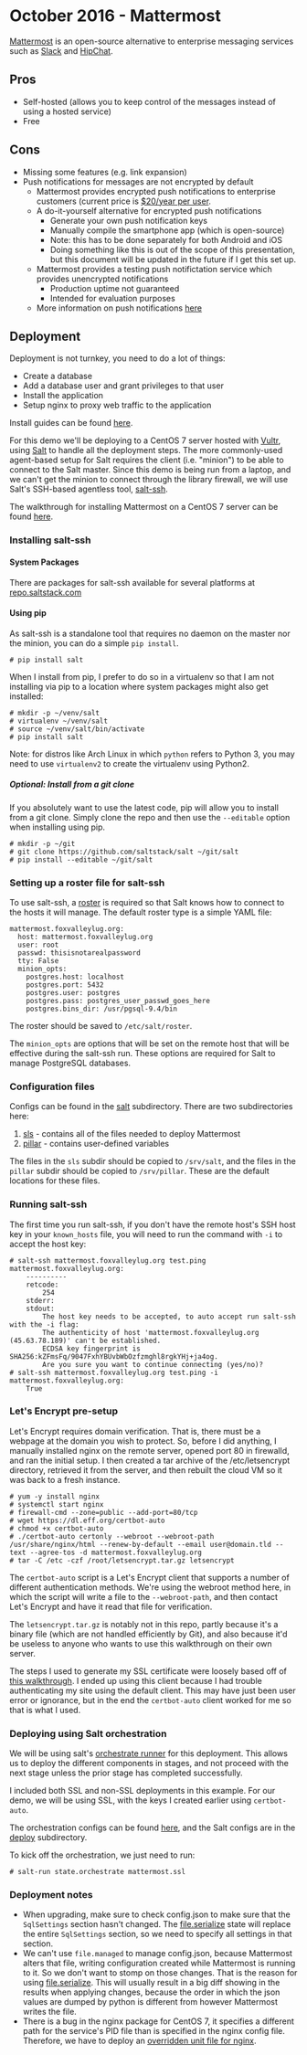 # October 2016 - Mattermost

[Mattermost](https://www.mattermost.org/) is an open-source alternative to enterprise messaging services such as [Slack](https://slack.com) and [HipChat](http://www.hipchat.com/).


## Pros

- Self-hosted (allows you to keep control of the messages instead of using a hosted service)
- Free

## Cons

- Missing some features (e.g. link expansion)
- Push notifications for messages are not encrypted by default
  - Mattermost provides encrypted push notifications to enterprise customers (current price is [$20/year per user](https://about.mattermost.com/pricing/).
  - A do-it-yourself alternative for encrypted push notifications
    - Generate your own push notification keys
    - Manually compile the smartphone app (which is open-source)
    - Note: this has to be done separately for both Android and iOS
    - Doing something like this is out of the scope of this presentation, but this document will be updated in the future if I get this set up.
  - Mattermost provides a testing push notifictation service which provides unencrypted notifications
    - Production uptime not guaranteed
    - Intended for evaluation purposes
  - More information on push notifications [here](https://docs.mattermost.com/deployment/push.html)


## Deployment

Deployment is not turnkey, you need to do a lot of things:

- Create a database
- Add a database user and grant privileges to that user
- Install the application
- Setup nginx to proxy web traffic to the application

Install guides can be found [here](https://www.mattermost.org/installation/).

For this demo we'll be deploying to a CentOS 7 server hosted with [Vultr](https://vultr.com/), using [Salt](https://saltstack.com/community/) to handle all the deployment steps. The more commonly-used agent-based setup for Salt requires the client (i.e. "minion") to be able to connect to the Salt master. Since this demo is being run from a laptop, and we can't get the minion to connect through the library firewall, we will use Salt's SSH-based agentless tool, [salt-ssh](https://docs.saltstack.com/en/latest/topics/ssh/).

The walkthrough for installing Mattermost on a CentOS 7 server can be found [here](https://docs.mattermost.com/install/prod-rhel-7.html).

### Installing salt-ssh

#### System Packages

There are packages for salt-ssh available for several platforms at [repo.saltstack.com](https://repo.saltstack.com)

#### Using pip

As salt-ssh is a standalone tool that requires no daemon on the master nor the minion, you can do a simple ``pip install``.

```
# pip install salt
```

When I install from pip, I prefer to do so in a virtualenv so that I am not installing via pip to a location where system packages might also get installed:

```
# mkdir -p ~/venv/salt
# virtualenv ~/venv/salt
# source ~/venv/salt/bin/activate
# pip install salt
```

Note: for distros like Arch Linux in which ``python`` refers to Python 3, you may need to use ``virtualenv2`` to create the virtualenv using Python2.

##### Optional: Install from a git clone

If you absolutely want to use the latest code, pip will allow you to install from a git clone. Simply clone the repo and then use the ``--editable`` option when installing using pip.

```
# mkdir -p ~/git
# git clone https://github.com/saltstack/salt ~/git/salt
# pip install --editable ~/git/salt
```

### Setting up a roster file for salt-ssh

To use salt-ssh, a [roster](https://docs.saltstack.com/en/latest/topics/ssh/roster.html) is required so that Salt knows how to connect to the hosts it will manage. The default roster type is a simple YAML file:

```
mattermost.foxvalleylug.org:
  host: mattermost.foxvalleylug.org
  user: root
  passwd: thisisnotarealpassword
  tty: False
  minion_opts:
    postgres.host: localhost
    postgres.port: 5432
    postgres.user: postgres
    postgres.pass: postgres_user_passwd_goes_here
    postgres.bins_dir: /usr/pgsql-9.4/bin
```

The roster should be saved to ``/etc/salt/roster``.

The ``minion_opts`` are options that will be set on the remote host that will be effective during the salt-ssh run. These options are required for Salt to manage PostgreSQL databases.

### Configuration files

Configs can be found in the [salt](https://github.com/foxvalleylug/meetings/tree/master/2016/10/salt) subdirectory. There are two subdirectories here:

1. [sls](https://github.com/foxvalleylug/meetings/tree/master/2016/10/salt/sls) - contains all of the files needed to deploy Mattermost
2. [pillar](https://github.com/foxvalleylug/meetings/tree/master/2016/10/salt/pillar) - contains user-defined variables

The files in the ``sls`` subdir should be copied to ``/srv/salt``, and the files in the ``pillar`` subdir should be copied to ``/srv/pillar``. These are the default locations for these files.

### Running salt-ssh

The first time you run salt-ssh, if you don't have the remote host's SSH host
key in your ``known_hosts`` file, you will need to run the command with ``-i``
to accept the host key:

```
# salt-ssh mattermost.foxvalleylug.org test.ping
mattermost.foxvalleylug.org:
    ----------
    retcode:
        254
    stderr:
    stdout:
        The host key needs to be accepted, to auto accept run salt-ssh with the -i flag:
        The authenticity of host 'mattermost.foxvalleylug.org (45.63.78.189)' can't be established.
        ECDSA key fingerprint is SHA256:kZFmsFq/9047FxhYBUvbWbOzfzmghl8rgkYHj+ja4og.
        Are you sure you want to continue connecting (yes/no)?
# salt-ssh mattermost.foxvalleylug.org test.ping -i
mattermost.foxvalleylug.org:
    True
```

### Let's Encrypt pre-setup

Let's Encrypt requires domain verification. That is, there must be a webpage at the domain you wish to protect. So, before I did anything, I manually installed nginx on the remote server, opened port 80 in firewalld, and ran the initial setup. I then created a tar archive of the /etc/letsencrypt directory, retrieved it from the server, and then rebuilt the cloud VM so it was back to a fresh instance.

```
# yum -y install nginx
# systemctl start nginx
# firewall-cmd --zone=public --add-port=80/tcp
# wget https://dl.eff.org/certbot-auto
# chmod +x certbot-auto
# ./certbot-auto certonly --webroot --webroot-path /usr/share/nginx/html --renew-by-default --email user@domain.tld --text --agree-tos -d mattermost.foxvalleylug.org
# tar -C /etc -czf /root/letsencrypt.tar.gz letsencrypt
```

The ``certbot-auto`` script is a Let's Encrypt client that supports a number of different authentication methods. We're using the webroot method here, in which the script will write a file to the ``--webroot-path``, and then contact Let's Encrypt and have it read that file for verification.

The ``letsencrypt.tar.gz`` is notably not in this repo, partly because it's a binary file (which are not handled efficiently by Git), and also because it'd be useless to anyone who wants to use this walkthrough on their own server.

The steps I used to generate my SSL certificate were loosely based off of [this walkthrough](https://community.letsencrypt.org/t/how-to-get-a-lets-encrypt-certificate-while-using-cloudflare/6338). I ended up using this client because I had trouble authenticating my site using the default client. This may have just been user error or ignorance, but in the end the ``certbot-auto`` client worked for me so that is what I used.

### Deploying using Salt orchestration

We will be using salt's [orchestrate runner](https://docs.saltstack.com/en/latest/topics/orchestrate/orchestrate_runner.html) for this deployment. This allows us to deploy the different components in stages, and not proceed with the next stage unless the prior stage has completed successfully.

I included both SSL and non-SSL deployments in this example. For our demo, we will be using SSL, with the keys I created earlier using ``certbot-auto``.

The orchestration configs can be found [here](https://github.com/foxvalleylug/meetings/tree/master/2016/10/salt/sls/mattermost/ssl.sls), and the Salt configs are in the [deploy](https://github.com/foxvalleylug/meetings/tree/master/2016/10/salt/sls/mattermost/deploy) subdirectory.

To kick off the orchestration, we just need to run:

```
# salt-run state.orchestrate mattermost.ssl
```

### Deployment notes

- When upgrading, make sure to check config.json to make sure that the ``SqlSettings`` section hasn't changed. The [file.serialize](https://github.com/foxvalleylug/meetings/blob/master/2016/10/salt/sls/mattermost/deploy/server.sls#L54-L71) state will replace the entire ``SqlSettings`` section, so we need to specify all settings in that section.
- We can't use ``file.managed`` to manage config.json, because Mattermost alters that file, writing configuration created while Mattermost is running to it. So we don't want to stomp on those changes. That is the reason for using [file.serialize](https://github.com/foxvalleylug/meetings/blob/master/2016/10/salt/sls/mattermost/deploy/server.sls#L54-L71). This will usually result in a big diff showing in the results when applying changes, because the order in which the json values are dumped by python is different from however Mattermost writes the file.
- There is a bug in the nginx package for CentOS 7, it specifies a different path for the service's PID file than is specified in the nginx config file. Therefore, we have to deploy an [overridden unit file for nginx](https://github.com/foxvalleylug/meetings/blob/master/2016/10/salt/sls/mattermost/deploy/nginx-base.sls#L8-L18).
